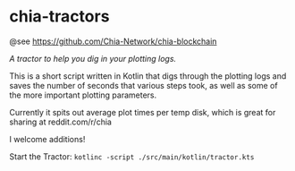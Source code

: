 # chia-tractors

@see https://github.com/Chia-Network/chia-blockchain

_A tractor to help you dig in your plotting logs._

This is a short script written in Kotlin 
that digs through the plotting logs and saves the number of seconds that various steps took, 
as well as some of the more important plotting parameters.

Currently it spits out average plot times per temp disk, 
which is great for sharing at reddit.com/r/chia

I welcome additions!

Start the Tractor: `kotlinc -script ./src/main/kotlin/tractor.kts`
